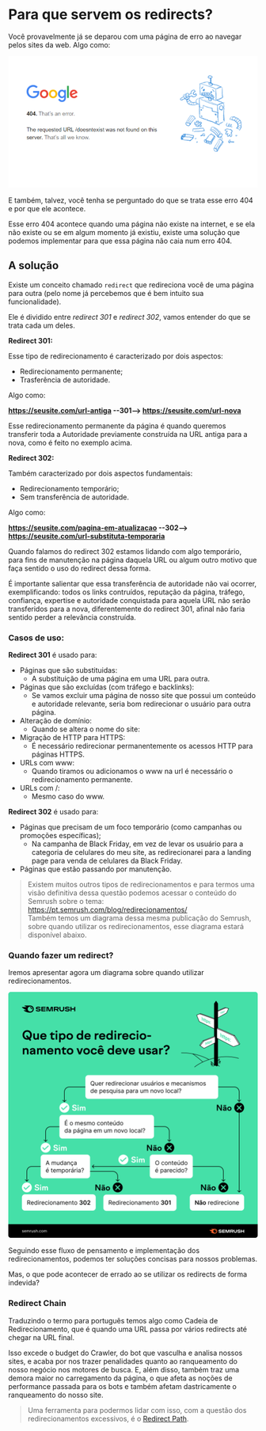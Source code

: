 # Para que servem os redirects?

Você provavelmente já se deparou com uma página de erro ao navegar pelos sites da web. Algo como:

![Página de erro 404 do Google](./img/pagina_com_erro_404.png)

E também, talvez, você tenha se perguntado do que se trata esse erro 404 e por que ele acontece.

Esse erro 404 acontece quando uma página não existe na internet, e se ela não existe ou se em algum momento já existiu, existe uma solução que podemos implementar para que essa página não caia num erro 404.

## A solução

Existe um conceito chamado `redirect` que redireciona você de uma página para outra (pelo nome já percebemos que é bem intuito sua funcionalidade).

Ele é dividido entre _redirect 301_ e _redirect 302_, vamos entender do que se trata cada um deles.

**Redirect 301:**

Esse tipo de redirecionamento é caracterizado por dois aspectos:

- Redirecionamento permanente;
- Trasferência de autoridade.

Algo como:

**https://seusite.com/url-antiga --301--> https://seusite.com/url-nova**

Esse redirecionamento permanente da página é quando queremos transferir toda a Autoridade previamente construída na URL antiga para a nova, como é feito no exemplo acima.

**Redirect 302:**

Também caracterizado por dois aspectos fundamentais:

- Redirecionamento temporário;
- Sem transferência de autoridade.

Algo como:

**https://seusite.com/pagina-em-atualizacao --302--> https://seusite.com/url-substituta-temporaria**

Quando falamos do redirect 302 estamos lidando com algo temporário, para fins de manutenção na página daquela URL ou algum outro motivo que faça sentido o uso do redirect dessa forma.

É importante salientar que essa transferência de autoridade não vai ocorrer, exemplificando: todos os links contruídos, reputação da página, tráfego, confiança, expertise e autoridade conquistada para aquela URL não serão transferidos para a nova, diferentemente do redirect 301, afinal não faria sentido perder a relevância construída.

### Casos de uso:

**Redirect 301** é usado para:

- Páginas que são substituidas:
  - A substituição de uma página em uma URL para outra.
- Páginas que são excluídas (com tráfego e backlinks):
  - Se vamos excluir uma página de nosso site que possui um conteúdo e autoridade relevante, seria bom redirecionar o usuário para outra página.
- Alteração de domínio:
  - Quando se altera o nome do site:
- Migração de HTTP para HTTPS:
  - É necessário redirecionar permanentemente os acessos HTTP para páginas HTTPS.
- URLs com www:
  - Quando tiramos ou adicionamos o www na url é necessário o redirecionamento permanente.
- URLs com /:
  - Mesmo caso do www.

**Redirect 302** é usado para:

- Páginas que precisam de um foco temporário (como campanhas ou promoções específicas);
  - Na campanha de Black Friday, em vez de levar os usuário para a categoria de celulares do meu site, as redirecionarei para a landing page para venda de celulares da Black Friday.
- Páginas que estão passando por manutenção.

> Existem muitos outros tipos de redirecionamentos e para termos uma visão definitiva dessa questão podemos acessar o conteúdo do Semrush sobre o tema: https://pt.semrush.com/blog/redirecionamentos/<br>Também temos um diagrama dessa mesma publicação do Semrush, sobre quando utilizar os redirecionamentos, esse diagrama estará disponível abaixo.

### Quando fazer um redirect?

Iremos apresentar agora um diagrama sobre quando utilizar redirecionamentos.

![Diagrama-de-Redirecionamento](./img/qual_tipo_certo_de_redirect.png)

Seguindo esse fluxo de pensamento e implementação dos redirecionamentos, podemos ter soluções concisas para nossos problemas.

Mas, o que pode acontecer de errado ao se utilizar os redirects de forma indevida?

### Redirect Chain

Traduzindo o termo para português temos algo como Cadeia de Redirecionamento, que é quando uma URL passa por vários redirects até chegar na URL final.

Isso excede o budget do Crawler, do bot que vasculha e analisa nossos sites, e acaba por nos trazer penalidades quanto ao ranqueamento do nosso negócio nos motores de busca. E, além disso, também traz uma demora maior no carregamento da página, o que afeta as noções de performance passada para os bots e também afetam dastricamente o ranqueamento do nosso site.

> Uma ferramenta para podermos lidar com isso, com a questão dos redirecionamentos excessivos, é o [Redirect Path](https://chrome.google.com/webstore/detail/redirect-path/aomidfkchockcldhbkggjokdkkebmdll).
